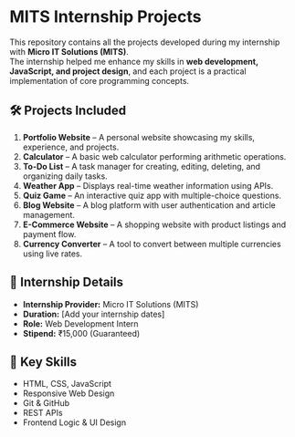 # MITS Internship Projects

This repository contains all the projects developed during my internship with **Micro IT Solutions (MITS)**.  
The internship helped me enhance my skills in **web development, JavaScript, and project design**, and each project is a practical implementation of core programming concepts.

## 🛠 Projects Included

1. **Portfolio Website** – A personal website showcasing my skills, experience, and projects.
2. **Calculator** – A basic web calculator performing arithmetic operations.
3. **To-Do List** – A task manager for creating, editing, deleting, and organizing daily tasks.
4. **Weather App** – Displays real-time weather information using APIs.
5. **Quiz Game** – An interactive quiz app with multiple-choice questions.
6. **Blog Website** – A blog platform with user authentication and article management.
7. **E-Commerce Website** – A shopping website with product listings and payment flow.
8. **Currency Converter** – A tool to convert between multiple currencies using live rates.

## 💼 Internship Details

- **Internship Provider:** Micro IT Solutions (MITS)
- **Duration:** [Add your internship dates]
- **Role:** Web Development Intern
- **Stipend:** ₹15,000 (Guaranteed)

## 📌 Key Skills

- HTML, CSS, JavaScript
- Responsive Web Design
- Git & GitHub
- REST APIs
- Frontend Logic & UI Design
